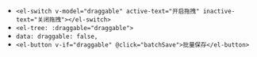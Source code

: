 - `<el-switch v-model="draggable" active-text="开启拖拽" inactive-text="关闭拖拽"></el-switch>`
- `<el-tree: :draggable="draggable">`
- `data: draggable: false,`
- `<el-button v-if="draggable" @click="batchSave">批量保存</el-button>`
